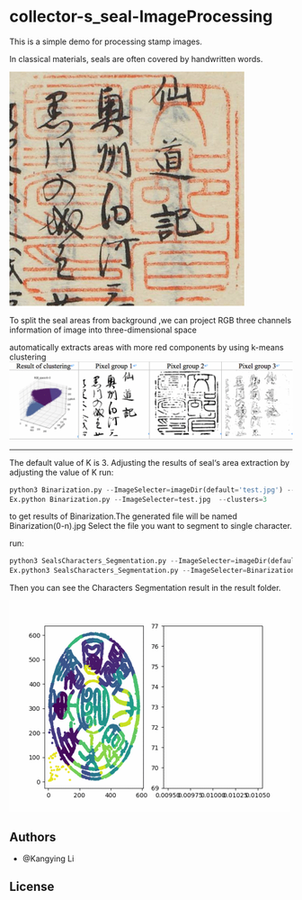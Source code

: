 # collector-s_seal-ImageProcessing
This is a simple demo for processing stamp images.

In classical materials, seals are often covered by handwritten words.

![](image/1CAC342D-ECE6-457C-AF2A-5D20C6D33EEA.png)

To split the seal areas from background ,we can project RGB three channels information of image into three-dimensional space

automatically extracts areas with more red components by using k-means clustering
![](image/binarization.png)

-------

The default value of K is 3.
Adjusting the results of seal‘s area extraction by adjusting the value of K
run:
```python
python3 Binarization.py --ImageSelecter=imageDir(default='test.jpg') --clusters=K
Ex.python Binarization.py --ImageSelecter=test.jpg  --clusters=3

```
to get results of Binarization.The generated file will be named Binarization(0-n).jpg
Select the file you want to segment to single character.

run:
```python
python3 SealsCharacters_Segmentation.py --ImageSelecter=imageDir(default='Binarization2.jpg') 
Ex.python3 SealsCharacters_Segmentation.py --ImageSelecter=Binarization2.jpg
```
Then you can see the Characters Segmentation result in the result folder.

![](image/2.gif)

Authors
-------

- @Kangying Li 


License
-------
